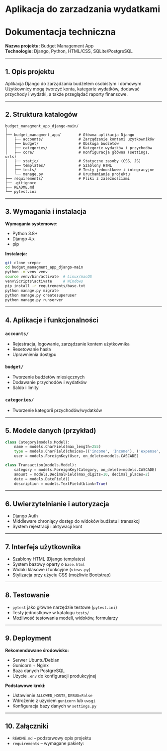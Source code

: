 # Aplikacja do zarzadzania wydatkami
#  Dokumentacja techniczna

**Nazwa projektu:** Budget Management App  
**Technologie:** Django, Python, HTML/CSS, SQLite/PostgreSQL

---

## 1. Opis projektu

Aplikacja Django do zarządzania budżetem osobistym i domowym. Użytkownicy mogą tworzyć konta, kategorie wydatków, dodawać przychody i wydatki, a także przeglądać raporty finansowe.

---

## 2. Struktura katalogów

```
budget_managment_app_django-main/
│
├── budget_managment_app/        # Główna aplikacja Django
│   ├── accounts/                # Zarządzanie kontami użytkowników
│   ├── budget/                  # Obsługa budżetów
│   ├── categories/              # Kategorie wydatków i przychodów
│   ├── core/                    # Konfiguracja główna (settings, urls)
│   ├── static/                  # Statyczne zasoby (CSS, JS)
│   ├── templates/               # Szablony HTML
│   ├── tests/                   # Testy jednostkowe i integracyjne
│   └── manage.py                # Uruchamianie projektu
├── requirements/                # Pliki z zależnościami
├── .gitignore
├── README.md
└── pytest.ini
```

---

## 3. Wymagania i instalacja

**Wymagania systemowe:**
- Python 3.8+
- Django 4.x
- pip

**Instalacja:**
```bash
git clone <repo>
cd budget_managment_app_django-main
python -m venv venv
source venv/bin/activate  # Linux/macOS
venv\Scripts\activate     # Windows
pip install -r requirements/base.txt
python manage.py migrate
python manage.py createsuperuser
python manage.py runserver
```

---

## 4. Aplikacje i funkcjonalności

### `accounts/`
- Rejestracja, logowanie, zarządzanie kontem użytkownika
- Resetowanie hasła
- Uprawnienia dostępu

### `budget/`
- Tworzenie budżetów miesięcznych
- Dodawanie przychodów i wydatków
- Saldo i limity

### `categories/`
- Tworzenie kategorii przychodów/wydatków


---

## 5. Modele danych (przykład)

```python
class Category(models.Model):
    name = models.CharField(max_length=255)
    type = models.CharField(choices=(('income', 'Income'), ('expense', 'Expense')))
    user = models.ForeignKey(User, on_delete=models.CASCADE)
```

```python
class Transaction(models.Model):
    category = models.ForeignKey(Category, on_delete=models.CASCADE)
    amount = models.DecimalField(max_digits=10, decimal_places=2)
    date = models.DateField()
    description = models.TextField(blank=True)
```

---

## 6. Uwierzytelnianie i autoryzacja

- Django Auth
- Middleware chroniący dostęp do widoków budżetu i transakcji
- System rejestracji i aktywacji kont

---

## 7. Interfejs użytkownika

- Szablony HTML (Django templates)
- System bazowy oparty o `base.html`
- Widoki klasowe i funkcyjne (`views.py`)
- Stylizacja przy użyciu CSS (możliwie Bootstrap)

---

## 8. Testowanie

- `pytest` jako główne narzędzie testowe (`pytest.ini`)
- Testy jednostkowe w katalogu `tests/`
- Możliwość testowania modeli, widoków, formularzy

---

## 9. Deployment

**Rekomendowane środowisko:**
- Serwer Ubuntu/Debian
- Gunicorn + Nginx
- Baza danych PostgreSQL
- Użycie `.env` do konfiguracji produkcyjnej

**Podstawowe kroki:**
- Ustawienie `ALLOWED_HOSTS`, `DEBUG=False`
- Wdrożenie z użyciem `gunicorn` lub `uwsgi`
- Konfiguracja bazy danych w `settings.py`

---

## 10. Załączniki

- `README.md` – podstawowy opis projektu
- `requirements` – wymagane pakiety:
